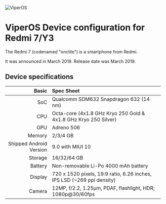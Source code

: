 ![ViperOS](https://i.imgur.com/BocJjEd.png)

ViperOS Device configuration for Redmi 7/Y3
===========================================

The Redmi 7 (codenamed "onclite") is a smartphone from Redmi.

It was announced in March 2019. Release date was March 2019.

## Device specifications

Basic   | Spec Sheet
-------:|:-------------------------
SoC     | Qualcomm SDM632 Snapdragon 632 (14 nm)
CPU     | Octa-core (4x1.8 GHz Kryo 250 Gold & 4x1.8 GHz Kryo 250 Silver)
GPU     | Adreno 506
Memory  | 2/3/4 GB
Shipped Android Version | 9.0 with MIUI 10
Storage | 16/32/64 GB
Battery | Non-removable Li-Po 4000 mAh battery
Display | 720 x 1520 pixels, 19:9 ratio, 6.26 inches, IPS LSD (~269 ppi density)
Camera  | 12MP, f/2.2, 1.25µm, PDAF, flashlight, HDR; 1080p@30/60fps
